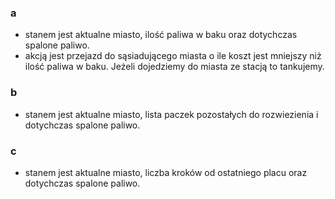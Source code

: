 ### a
- stanem jest aktualne miasto, ilość paliwa w baku oraz dotychczas spalone paliwo.
- akcją jest przejazd do sąsiadującego miasta o ile koszt jest mniejszy niż ilość paliwa w baku.
  Jeżeli dojedziemy do miasta ze stacją to tankujemy.

### b
- stanem jest aktualne miasto, lista paczek pozostałych do rozwiezienia i dotychczas spalone paliwo.

### c
- stanem jest aktualne miasto, liczba kroków od ostatniego placu oraz dotychczas spalone paliwo.
